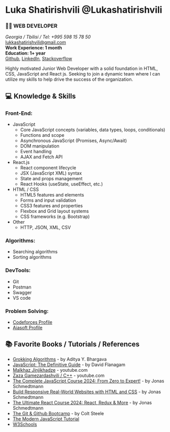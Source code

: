 # Luka Shatirishvili @Lukashatirishvili

### 👨‍💻 WEB DEVELOPER 

*Georgia / Tbilisi / Tel: +995 598 15 78 50* <br/> 
lukkashatirishvili@gmail.com <br/> 
**Work Experience: 1 month** <br/>
**Education: 1+ year** <br/>
[Github](https://github.com/Lukashatirishvili), [LinkedIn](https://www.linkedin.com/in/luka-shatirishvili-a5861a223/), [Stackoverflow](https://stackoverflow.com/users/21602692/luka-shatirishvili)

Highly motivated Junior Web Developer with a solid foundation in HTML, CSS, JavaScript and React js. Seeking to join a dynamic team where I can utilize my skills to help drive the success of the organization.

## 💻 Knowledge & Skills

### **Front-End:** 
  - JavaScript
    - Core JavaScript concepts (variables, data types, loops, conditionals)
    - Functions and scope
    - Asynchronous JavaScript (Promises, Async/Await)
    - DOM manipulation
    - Event handling
    - AJAX and Fetch API
  - React.js
    - React component lifecycle
    - JSX (JavaScript XML) syntax
    - State and props management
    - React Hooks (useState, useEffect, etc.)
  - HTML / CSS
    - HTML5 features and elements
    - Forms and input validation
    - CSS3 features and properties
    - Flexbox and Grid layout systems
    - CSS frameworks (e.g. Bootstrap)
  - Other 
    - HTTP, JSON, XML, CSV
### **Algorithms:**
  - Searching algorithms
  - Sorting algorithms
### **DevTools:**
  -  Git
  -  Postman
  -  Swagger
  -  VS code
### **Problem Solving:** 
  - [Codeforces Profile](https://codeforces.com/profile/Lukashatirishvili)
  - [Aiasoft Profile](https://www.aiasoft.ge/profile/Lukashatirishvili)


## 📚 Favorite Books / Tutorials / References

* [Grokking Algorithms](https://g.co/kgs/8Xn1b4) - by Aditya Y. Bhargava
* [JavaScript: The Definitive Guide](https://g.co/kgs/Mj7qkx) - by David Flanagam
* [Malkhaz Jinjikhadze](https://www.youtube.com/playlist?list=PL2XGvKfYRbDvWZ2YNf-dVHp5Ak3EXAxd8) - youtube.com
* [Zaza Gamezardashvili / C++](https://www.youtube.com/playlist?list=PLJTvi6Vq8-z8GgVyxJq7dTnuFxSFPYVcJ) - youtube.com
* [The Complete JavaScript Course 2024: From Zero to Expert!](https://www.udemy.com/course/the-complete-javascript-course/) - by Jonas Schmedtmann
* [Build Responsive Real-World Websites with HTML and CSS](https://www.udemy.com/course/design-and-develop-a-killer-website-with-html5-and-css3/) - by Jonas Schmedtmann
* [The Ultimate React Course 2024: React, Redux & More](https://www.udemy.com/course/the-ultimate-react-course/) - by Jonas Schmedtmann
* [The Git & Github Bootcamp](https://www.udemy.com/course/git-and-github-bootcamp/) - by Colt Steele
* [The Modern JavaScript Tutorial](https://javascript.info/)
* [W3Schools](https://www.w3schools.com/js/default.asp)
